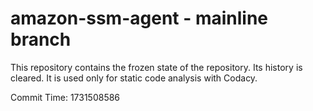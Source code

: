 # amazon-ssm-agent - mainline branch

This repository contains the frozen state of the repository.
Its history is cleared. It is used only for static code
analysis with Codacy.

Commit Time: 1731508586